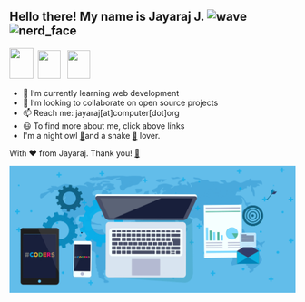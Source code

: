 ## Hello there! My name is Jayaraj J.  ![wave](https://github.githubassets.com/images/icons/emoji/unicode/1f44b.png)![nerd_face](https://github.githubassets.com/images/icons/emoji/unicode/1f913.png)

[<img src="https://content.linkedin.com/content/dam/me/business/en-us/amp/brand-site/v2/bg/LI-Bug.svg.original.svg" width=42 height= 54>](https://linkedin.com/in/jyjnair) &nbsp;[<img src="https://image.flaticon.com/icons/svg/2111/2111463.svg" width=40 height= 50>](https://instagram.com/_jyrj_) &nbsp; [<img src="https://image.flaticon.com/icons/svg/174/174848.svg" width=40 height= 50>](https://facebook.com/jyjnair)

- 🌱 I’m currently learning web development
- 👯 I’m looking to collaborate on open source projects
- 📫 Reach me: jayaraj[at]computer[dot]org
- 😃 To find more about me, click above links
- I'm a night owl [🦉](https://emojipedia.org/owl/)and a snake [🐍](https://emojipedia.org/snake/) lover.

With ❤️ from Jayaraj. Thank you! [🙏](https://emojipedia.org/folded-hands/)

<img src="Banner.gif">


<!--- Hmm... Hmm..LOOK WHO IS HERE! LIKED MY README? Follow me on GitHub, I will definetely follow you back! Thank you! -->

